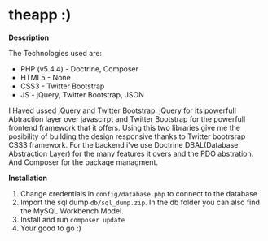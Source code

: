 theapp :)
======

**Description**

The Technologies used are:
  * PHP (v5.4.4) - Doctrine, Composer
  * HTML5 - None
  * CSS3 - Twitter Bootstrap
  * JS - jQuery, Twitter Bootstrap, JSON

I Haved ussed jQuery and Twitter Bootstrap. jQuery for its powerfull Abtraction layer over javascirpt and Twitter Bootstrap for the powerfull frontend framework that it offers. Using this two libraries give me the posibility of building the design responsive thanks to Twitter bootrsrap CSS3 framework. For the backend i've use Doctrine DBAL(Database Abstraction Layer) for the many features it overs and the PDO abstration. And Composer for the package managment.

**Installation**

 1. Change credentials in ```config/database.php``` to connect to the database
 2. Import the sql dump ```db/sql_dump.zip```. In the db folder you can also find the MySQL Workbench Model.
 3. Install and run ```composer update```
 4. Your good to go :)
